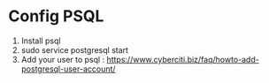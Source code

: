 # Config PSQL

1) Install psql
2) sudo service postgresql start
3) Add your user to psql : https://www.cyberciti.biz/faq/howto-add-postgresql-user-account/
